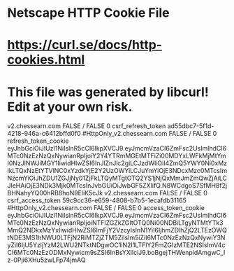 # Netscape HTTP Cookie File
# https://curl.se/docs/http-cookies.html
# This file was generated by libcurl! Edit at your own risk.

v2.chessearn.com	FALSE	/	FALSE	0	csrf_refresh_token	ad55dbc7-5f1d-4218-946a-c6412bffd0f0
#HttpOnly_v2.chessearn.com	FALSE	/	FALSE	0	refresh_token_cookie	eyJhbGciOiJIUzI1NiIsInR5cCI6IkpXVCJ9.eyJmcmVzaCI6ZmFsc2UsImlhdCI6MTc0NzEzNzQxNywianRpIjoiY2Y4YTRmMGEtMTFiZi00MDYxLWFkMjMtYmI0NzJlNWJiMGY1IiwidHlwZSI6InJlZnJlc2giLCJzdWIiOiI4ZmQ5YWY0Ni0xMzlkLTQxNzEtYTVlNC0xYzdkYjE2Y2UzOWYiLCJuYmYiOjE3NDcxMzc0MTcsImNzcmYiOiJhZDU1ZGJjNy01ZjFkLTQyMTgtOTQ2YS1jNjQxMmJmZmQwZjAiLCJleHAiOjE3NDk3Mjk0MTcsInJvbGUiOiJwbGF5ZXIifQ.N8WCdgoS7SfMH8f2jBHNahyYQ00hRB8hoN9EliK5cJk
v2.chessearn.com	FALSE	/	FALSE	0	csrf_access_token	59c9cc36-e659-4808-b7b5-1ecafdb31165
#HttpOnly_v2.chessearn.com	FALSE	/	FALSE	0	access_token_cookie	eyJhbGciOiJIUzI1NiIsInR5cCI6IkpXVCJ9.eyJmcmVzaCI6ZmFsc2UsImlhdCI6MTc0NzEzNzQxNywianRpIjoiNTFlZGZkZGItOTQ0Ni00NDBiLTgyNTMtYTk3MmQ2NDkxMzYxIiwidHlwZSI6ImFjY2VzcyIsInN1YiI6IjhmZDlhZjQ2LTEzOWQtNDE3MS1hNWU0LTFjN2RiMTZjZTM5ZiIsIm5iZiI6MTc0NzEzNzQxNywiY3NyZiI6IjU5YzljYzM2LWU2NTktNDgwOC1iN2I1LTFlY2FmZGIzMTE2NSIsImV4cCI6MTc0NzEzODMxNywicm9sZSI6InBsYXllciJ9.boBgejTHWenpidAmgwC_Iz-0Pji6XHu5zwLFp74jmAQ